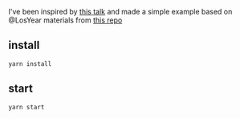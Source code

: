 I've been inspired by [this talk](https://www.youtube.com/watch?v=E1G2rMKq8lc&ab_channel=TverIO) and made a simple example based on @LosYear materials from [this repo](https://github.com/LosYear/react-reconciler-talk-v2) 

## install
```
yarn install
```

## start
```
yarn start
```